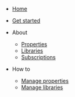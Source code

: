 * [Home](README.md)
* [Get started](intro.md)

* About
   * [Properties](properties_c.md)
   * [Libraries](libraries_c.md)
   * [Subscriptions](subscriptions_c.md)
* How to
   * [Manage properties](properties_p.md)
   * [Manage libraries](libraries_p.md)

